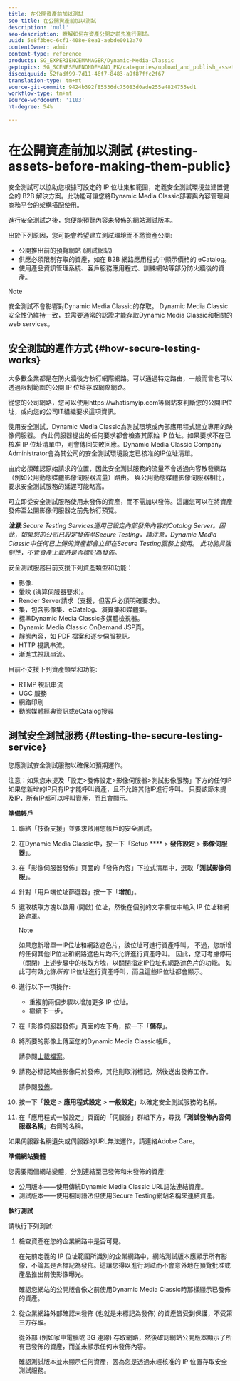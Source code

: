 ```yaml
---
title: 在公開資產前加以測試
seo-title: 在公開資產前加以測試
description: 'null'
seo-description: 瞭解如何在資產公開之前先進行測試。
uuid: 5e8f3bec-6cf1-408e-8ea1-aebde0012a70
contentOwner: admin
content-type: reference
products: SG_EXPERIENCEMANAGER/Dynamic-Media-Classic
geptopics: SG_SCENESEVENONDEMAND_PK/categories/upload_and_publish_assets
discoiquuid: 52fadf99-7d11-46f7-8483-a9f87ffc2f67
translation-type: tm+mt
source-git-commit: 9424b392f85536dc75083d0ade255e4824755ed1
workflow-type: tm+mt
source-wordcount: '1103'
ht-degree: 54%

---
```



# 在公開資產前加以測試 {#testing-assets-before-making-them-public}

安全測試可以協助您根據可設定的 IP 位址集和範圍，定義安全測試環境並建置健全的 B2B 解決方案。此功能可讓您將Dynamic Media Classic部署與內容管理與商務平台的架構搭配使用。

進行安全測試之後，您便能預覽內容未發佈的網站測試版本。

出於下列原因，您可能會希望建立測試環境而不將資產公開:

* 公開推出前的預覽網站 (測試網站)
* 供應必須限制存取的資產，如在 B2B 網路應用程式中顯示價格的 eCatalog。
* 使用產品資訊管理系統、客戶服務應用程式、訓練網站等部分防火牆後的資產。

>[!NOTE]
>
>安全測試不會影響對Dynamic Media Classic的存取。 Dynamic Media Classic安全性仍維持一致，並需要通常的認證才能存取Dynamic Media Classic和相關的web services。

## 安全測試的運作方式 {#how-secure-testing-works}

大多數企業都是在防火牆後方執行網際網路。可以通過特定路由，一般而言也可以透過限制範圍的公開 IP 位址存取網際網路。

從您的公司網路，您可以使用https://whatismyip.com等網站來判斷您的公開IP位址，或向您的公司IT組織要求這項資訊。

使用安全測試，Dynamic Media Classic為測試環境或內部應用程式建立專用的映像伺服器。 向此伺服器提出的任何要求都會檢查其原始 IP 位址。如果要求不在已核准 IP 位址清單中，則會傳回失敗回應。Dynamic Media Classic Company Administrator會為其公司的安全測試環境設定已核准的IP位址清單。

由於必須確認原始請求的位置，因此安全測試服務的流量不會透過內容散發網路（例如公用動態媒體影像伺服器流量）路由。 與公用動態媒體影像伺服器相比，要求安全測試服務的延遲可能略高。

可立即從安全測試服務使用未發佈的資產，而不需加以發佈。這讓您可以在將資產發佈至公開影像伺服器之前先執行預覽。

***注意&#x200B;**:Secure Testing Services運用已設定內部發佈內容的Catalog Server。因此，如果您的公司已設定發佈至Secure Testing，請注意，Dynamic Media Classic中任何已上傳的資產都會立即在Secure Testing服務上使用。 此功能具強制性，不管資產上載時是否標記為發佈。*

安全測試服務目前支援下列資產類型和功能：

<!-- 

Comment Type: remark
Last Modified By: unknown unknown 
Last Modified Date: 

<p>Added videos to list below 9/11/2012. Moved “Render Server requests” from unsupported to supported, listed below on 3/15/2016 as per email from Cynthia March 11, 2016)</p>

 -->

* 影像.
* 暈映 (演算伺服器要求)。
* Render Server請求（支援，但客戶必須明確要求）。
* 集，包含影像集、eCatalog、演算集和媒體集。
* 標準Dynamic Media Classic多媒體檢視器。
* Dynamic Media Classic OnDemand JSP頁。
* 靜態內容，如 PDF 檔案和逐步伺服視訊。
* HTTP 視訊串流。
* 漸進式視訊串流。

目前不支援下列資產類型和功能:

* RTMP 視訊串流
* UGC 服務
* 網路印刷
* 動態媒體經典資訊或eCatalog搜尋

## 測試安全測試服務 {#testing-the-secure-testing-service}

您應測試安全測試服務以確保如預期運作。

注意：如果您未提及「設定>發佈設定>影像伺服器>測試影像服務」下方的任何IP
如果您新增的IP只有IP才能呼叫資產，且不允許其他IP進行呼叫。 只要該節未提及IP，所有IP都可以呼叫資產，而且會顯示。

**準備帳戶**

<!-- 

Comment Type: remark
Last Modified By: unknown unknown 
Last Modified Date: 

<p>RB: Rewrote entire steps under “Prepare your account” 9/10/2012</p>

 -->

1. 聯絡「技術支援」並要求啟用您帳戶的安全測試。
1. 在Dynamic Media Classic中，按一下「Setup **** > **發佈設定** > **影像伺服器**」。
1. 在「影像伺服器發佈」頁面的「發佈內容」下拉式清單中，選取「**測試影像伺服**」。
1. 針對「用戶端位址篩選器」按一下「**增加**」。
1. 選取核取方塊以啟用 (開啟) 位址，然後在個別的文字欄位中輸入 IP 位址和網路遮罩。

   >[!NOTE]
   >
   >如果您新增單一IP位址和網路遮色片，該位址可進行資產呼叫。 不過，您新增的任何其他IP位址和網路遮色片均不允許進行資產呼叫。 因此，您可考慮停用（關閉）上述步驟中的核取方塊，以關閉指定IP位址和網路遮色片的功能。 如此可有效允許&#x200B;*所有* IP位址進行資產呼叫，而且這些IP位址都會顯示。

1. 進行以下一項操作:
   * 重複前兩個步驟以增加更多 IP 位址。
   * 繼續下一步。
1. 在「影像伺服器發佈」頁面的左下角，按一下「**儲存**」。
1. 將所要的影像上傳至您的Dynamic Media Classic帳戶。

   請參閱[上載檔案](uploading-files.md#uploading_files)。

1. 請務必標記某些影像用於發佈，其他則取消標記，然後送出發佈工作。

   請參閱[發佈](publishing-files.md#publishing_files)。

1. 按一下「**設定** > **應用程式設定** > **一般設定**」以確定安全測試服務的名稱。
1. 在「應用程式一般設定」頁面的「伺服器」群組下方，尋找「**測試發佈內容伺服器名稱**」右側的名稱。

如果伺服器名稱遺失或伺服器的URL無法運作，請連絡Adobe Care。

**準備網站變體**

您需要兩個網站變體，分別連結至已發佈和未發佈的資產: 

* 公用版本——使用傳統Dynamic Media Classic URL語法連結資產。
* 測試版本——使用相同語法但使用Secure Testing網站名稱來連結資產。

**執行測試**

請執行下列測試:

1. 檢查資產在您的企業網路中是否可見。

   在先前定義的 IP 位址範圍所識別的企業網路中，網站測試版本應顯示所有影像，不論其是否標記為發佈。這讓您得以進行測試而不會意外地在預覽批准或產品推出前使影像曝光。

   確認您網站的公開版會像之前使用Dynamic Media Classic時那樣顯示已發佈的資產。

1. 從企業網路外部確認未發佈 (也就是未標記為發佈) 的資產皆受到保護，不受第三方存取。

   從外部 (例如家中電腦或 3G 連線) 存取網路，然後確認網站公開版本顯示了所有已發佈的資產，而並未顯示任何未發佈內容。

   確認測試版本並未顯示任何資產，因為您是透過未經核准的 IP 位置存取安全測試服務。

